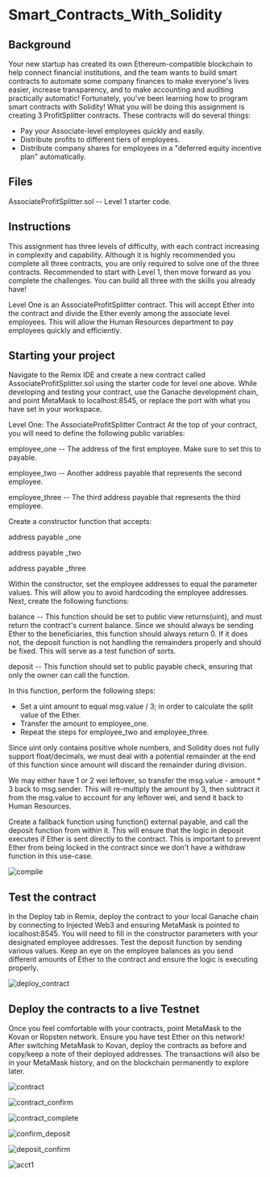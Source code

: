 # Smart_Contracts_With_Solidity

## Background
Your new startup has created its own Ethereum-compatible blockchain to help connect financial institutions, and the team wants to build smart contracts to automate some company finances to make everyone's lives easier, increase transparency, and to make accounting and auditing practically automatic!
Fortunately, you've been learning how to program smart contracts with Solidity! What you will be doing this assignment is creating 3 ProfitSplitter contracts. These contracts will do several things:

- Pay your Associate-level employees quickly and easily.
- Distribute profits to different tiers of employees.
- Distribute company shares for employees in a "deferred equity incentive plan" automatically.

## Files

AssociateProfitSplitter.sol -- Level 1 starter code.

## Instructions

This assignment has three levels of difficulty, with each contract increasing in complexity and capability. Although it is highly recommended you complete all three contracts, you are only required to solve one of the three contracts. Recommended to start with Level 1, then move forward as you complete the challenges. You can build all three with the skills you already have!


Level One is an AssociateProfitSplitter contract. This will accept Ether into the contract and divide the Ether evenly among the associate level employees. This will allow the Human Resources department to pay employees quickly and efficiently.

## Starting your project

Navigate to the Remix IDE and create a new contract called AssociateProfitSplitter.sol using the starter code for level one above.
While developing and testing your contract, use the Ganache development chain, and point MetaMask to localhost:8545, or replace the port with what you have set in your workspace.

Level One: The AssociateProfitSplitter Contract
At the top of your contract, you will need to define the following public variables:


employee_one -- The address of the first employee. Make sure to set this to payable.


employee_two -- Another address payable that represents the second employee.


employee_three -- The third address payable that represents the third employee.


Create a constructor function that accepts:


address payable _one


address payable _two


address payable _three


Within the constructor, set the employee addresses to equal the parameter values. This will allow you to avoid hardcoding the employee addresses.
Next, create the following functions:


balance -- This function should be set to public view returns(uint), and must return the contract's current balance. Since we should always be sending Ether to the beneficiaries, this function should always return 0. If it does not, the deposit function is not handling the remainders properly and should be fixed. This will serve as a test function of sorts.


deposit -- This function should set to public payable check, ensuring that only the owner can call the function.


In this function, perform the following steps:

- Set a uint amount to equal msg.value / 3; in order to calculate the split value of the Ether.
- Transfer the amount to employee_one.
- Repeat the steps for employee_two and employee_three.


Since uint only contains positive whole numbers, and Solidity does not fully support float/decimals, we must deal with a potential remainder at the end of this function since amount will discard the remainder during division.


We may either have 1 or 2 wei leftover, so transfer the msg.value - amount * 3 back to msg.sender. This will re-multiply the amount by 3, then subtract it from the msg.value to account for any leftover wei, and send it back to Human Resources.


Create a fallback function using function() external payable, and call the deposit function from within it. This will ensure that the logic in deposit executes if Ether is sent directly to the contract. This is important to prevent Ether from being locked in the contract since we don't have a withdraw function in this use-case.

![compile](https://user-images.githubusercontent.com/77086043/125851871-e4c9d125-5b64-4806-b44d-848c82ddaa51.PNG)


## Test the contract
In the Deploy tab in Remix, deploy the contract to your local Ganache chain by connecting to Injected Web3 and ensuring MetaMask is pointed to localhost:8545.
You will need to fill in the constructor parameters with your designated employee addresses.
Test the deposit function by sending various values. Keep an eye on the employee balances as you send different amounts of Ether to the contract and ensure the logic is executing properly.

![deploy_contract](https://user-images.githubusercontent.com/77086043/125851882-c20ab1bd-7edd-4fd2-b3e3-8f286d9a397c.PNG)

## Deploy the contracts to a live Testnet
Once you feel comfortable with your contracts, point MetaMask to the Kovan or Ropsten network. Ensure you have test Ether on this network!
After switching MetaMask to Kovan, deploy the contracts as before and copy/keep a note of their deployed addresses. The transactions will also be in your MetaMask history, and on the blockchain permanently to explore later.


![contract](https://user-images.githubusercontent.com/77086043/125852142-108ac650-2136-45f7-8174-145222ea3b02.PNG)

![contract_confirm](https://user-images.githubusercontent.com/77086043/125852169-8b56a920-1ea1-4bc1-8f10-05800060d389.PNG)

![contract_complete](https://user-images.githubusercontent.com/77086043/125852179-ac642555-baca-4510-b8ba-5c9522e9c860.PNG)

![confirm_deposit](https://user-images.githubusercontent.com/77086043/125852194-7545614f-1911-4585-a334-e92f4b1efb53.PNG)

![deposit_confirm](https://user-images.githubusercontent.com/77086043/125852217-31f8af5e-3fd2-4183-89be-12641669c460.PNG)

![acct1](https://user-images.githubusercontent.com/77086043/125853066-36ae54ae-e1f6-475a-b47a-e7f4e4988742.PNG)

